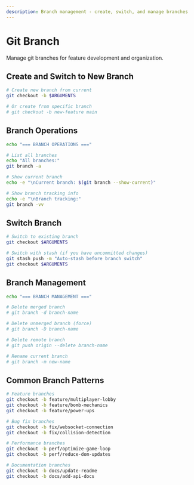 ```yaml
---
description: Branch management - create, switch, and manage branches
---
```


# Git Branch

Manage git branches for feature development and organization.

## Create and Switch to New Branch
```bash
# Create new branch from current
git checkout -b $ARGUMENTS

# Or create from specific branch
# git checkout -b new-feature main
```

## Branch Operations
```bash
echo "=== BRANCH OPERATIONS ==="

# List all branches
echo "All branches:"
git branch -a

# Show current branch
echo -e "\nCurrent branch: $(git branch --show-current)"

# Show branch tracking info
echo -e "\nBranch tracking:"
git branch -vv
```

## Switch Branch
```bash
# Switch to existing branch
git checkout $ARGUMENTS

# Switch with stash (if you have uncommitted changes)
git stash push -m "Auto-stash before branch switch"
git checkout $ARGUMENTS
```

## Branch Management
```bash
echo "=== BRANCH MANAGEMENT ==="

# Delete merged branch
# git branch -d branch-name

# Delete unmerged branch (force)
# git branch -D branch-name

# Delete remote branch
# git push origin --delete branch-name

# Rename current branch
# git branch -m new-name
```

## Common Branch Patterns
```bash
# Feature branches
git checkout -b feature/multiplayer-lobby
git checkout -b feature/bomb-mechanics
git checkout -b feature/power-ups

# Bug fix branches
git checkout -b fix/websocket-connection
git checkout -b fix/collision-detection

# Performance branches
git checkout -b perf/optimize-game-loop
git checkout -b perf/reduce-dom-updates

# Documentation branches
git checkout -b docs/update-readme
git checkout -b docs/add-api-docs
```